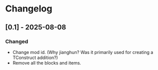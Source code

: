 # Changelog

## [0.1] - 2025-08-08

### Changed
- Change mod id. (Why jianghun? Was it primarily used for creating a TConstruct addition?)
- Remove all the blocks and items.